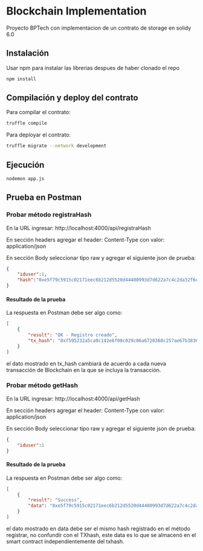 # Blockchain Implementation

Proyecto BPTech con implementacion de un contrato de storage en solidy 6.0

## Instalación

Usar npm para instalar las librerias despues de haber clonado el repo

```bash
npm install
```
## Compilación y deploy del contrato

Para compilar el contrato:

```bash
truffle compile
```

Para deployar el contrato:

```bash
truffle migrate --network development
```

## Ejecución

```bash
nodemon app.js
```

## Prueba en Postman

### Probar método registraHash

En la URL ingresar: http://localhost:4000/api/registraHash

En sección headers agregar el header: Content-Type con valor: application/json

En sección Body seleccionar tipo raw y agregar el siguiente json de prueba:

```json
{
    "iduser":1,
    "hash":"0xe5f79c5915c02171eec6b212d5520d44480993d7d622a7c4c2da32f6efda0ffa"
}
```

#### Resultado de la prueba

La respuesta en Postman debe ser algo como:

```json
[
    {
        "result": "OK - Registro creado",
        "tx_hash": "0xf595232a5ca9c142e6f08c029c06a6720368c257ae67b383624bf02a791d03a6"
    }
]
```

el dato mostrado en tx_hash cambiará de acuerdo a cada nueva transacción de Blockchain en la que se incluya la transacción.


### Probar método getHash

En la URL ingresar: http://localhost:4000/api/getHash

En sección headers agregar el header: Content-Type con valor: application/json

En sección Body seleccionar tipo raw y agregar el siguiente json de prueba:

```json
{
    "iduser":1
}
```

#### Resultado de la prueba

La respuesta en Postman debe ser algo como:

```json
[
    {
        "result": "Success",
        "data": "0xe5f79c5915c02171eec6b212d5520d44480993d7d622a7c4c2da32f6efda0ffa"
    }
]
```

el dato mostrado en data debe ser el mismo hash registrado en el método registrar, no confundir con el TXhash, este data es lo que se almacenó en el smart contract independientemente del txhash.